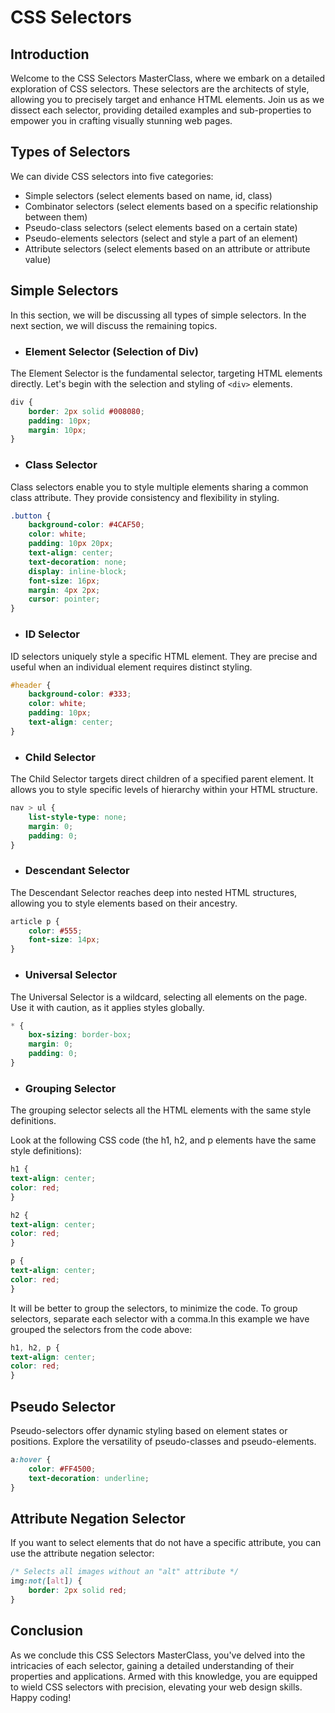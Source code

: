 # CSS Selectors

## Introduction

Welcome to the CSS Selectors MasterClass, where we embark on a detailed exploration of CSS selectors. These selectors
are the architects of style, allowing you to precisely target and enhance HTML elements. Join us as we dissect each
selector, providing detailed examples and sub-properties to empower you in crafting visually stunning web pages.

## Types of Selectors

We can divide CSS selectors into five categories:

- Simple selectors (select elements based on name, id, class)
- Combinator selectors (select elements based on a specific relationship between them)
- Pseudo-class selectors (select elements based on a certain state)
- Pseudo-elements selectors (select and style a part of an element)
- Attribute selectors (select elements based on an attribute or attribute value)

## Simple Selectors

In this section, we will be discussing all types of simple selectors. In the next section, we will discuss the remaining
topics.

* ### Element Selector (Selection of Div)

The Element Selector is the fundamental selector, targeting HTML elements directly. Let's begin with the selection and
styling of `<div>` elements.

```css
div {
    border: 2px solid #008080;
    padding: 10px;
    margin: 10px;
}
```

* ### Class Selector

Class selectors enable you to style multiple elements sharing a common class attribute. They provide consistency and
flexibility in styling.

```css
.button {
    background-color: #4CAF50;
    color: white;
    padding: 10px 20px;
    text-align: center;
    text-decoration: none;
    display: inline-block;
    font-size: 16px;
    margin: 4px 2px;
    cursor: pointer;
}
```

* ### ID Selector

ID selectors uniquely style a specific HTML element. They are precise and useful when an individual element requires
distinct styling.

```css
#header {
    background-color: #333;
    color: white;
    padding: 10px;
    text-align: center;
}
```

* ### Child Selector

The Child Selector targets direct children of a specified parent element. It allows you to style specific levels of
hierarchy within your HTML structure.

```css
nav > ul {
    list-style-type: none;
    margin: 0;
    padding: 0;
}
```

* ### Descendant Selector

The Descendant Selector reaches deep into nested HTML structures, allowing you to style elements based on their
ancestry.

```css
article p {
    color: #555;
    font-size: 14px;
}
```

* ### Universal Selector

The Universal Selector is a wildcard, selecting all elements on the page. Use it with caution, as it applies styles
globally.

```css
* {
    box-sizing: border-box;
    margin: 0;
    padding: 0;
}
```

* ### Grouping Selector

The grouping selector selects all the HTML elements with the same style definitions.

Look at the following CSS code (the h1, h2, and p elements have the same style definitions):

```css
h1 {
text-align: center;
color: red;
}

h2 {
text-align: center;
color: red;
}

p {
text-align: center;
color: red;
}
```

It will be better to group the selectors, to minimize the code.
To group selectors, separate each selector with a comma.In this example we have grouped the selectors from the code
above:

```css
h1, h2, p {
text-align: center;
color: red;
}
```

## Pseudo Selector

Pseudo-selectors offer dynamic styling based on element states or positions. Explore the versatility of pseudo-classes
and pseudo-elements.

```css
a:hover {
    color: #FF4500;
    text-decoration: underline;
}
```

## Attribute Negation Selector

If you want to select elements that do not have a specific attribute, you can use the attribute negation selector:

```css
/* Selects all images without an "alt" attribute */
img:not([alt]) {
    border: 2px solid red;
}
```

## Conclusion

As we conclude this CSS Selectors MasterClass, you've delved into the intricacies of each selector, gaining a detailed
understanding of their properties and applications. Armed with this knowledge, you are equipped to wield CSS selectors
with precision, elevating your web design skills. Happy coding!
